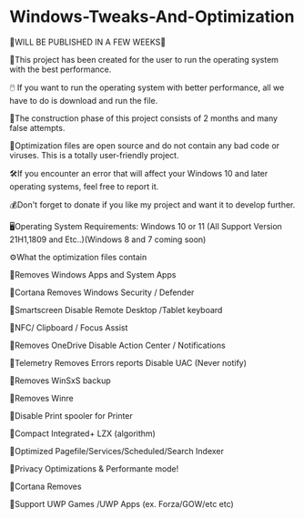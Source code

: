 # Windows-Tweaks-And-Optimization

🛑WILL BE PUBLISHED IN A FEW WEEKS🛑

📌This project has been created for the user to run the operating system with the best performance.

🖱️ If you want to run the operating system with better performance, all we have to do is download and run the file.

🧰The construction phase of this project consists of 2 months and many false attempts.

💊Optimization files are open source and do not contain any bad code or viruses. This is a totally user-friendly project.

🛠️If you encounter an error that will affect your Windows 10 and later operating systems, feel free to report it.

💰Don't forget to donate if you like my project and want it to develop further.

🖥️Operating System Requirements: Windows 10 or 11 (All Support Version 21H1,1809 and Etc..)(Windows 8 and 7 coming soon)

⚙️What the optimization files contain

🔗Removes Windows Apps and System Apps 

🔗Cortana Removes Windows Security / Defender

🔗Smartscreen Disable Remote Desktop /Tablet keyboard

🔗NFC/ Clipboard / Focus Assist

🔗Removes OneDrive Disable Action Center / Notifications

🔗Telemetry Removes Errors reports Disable UAC (Never notify)

🔗Removes WinSxS backup

🔗Removes Winre

🔗Disable Print spooler for Printer

🔗Compact Integrated+ LZX (algorithm)

🔗Optimized Pagefile/Services/Scheduled/Search Indexer

🔗Privacy Optimizations & Performante mode!

🔗Cortana Removes 

🔗Support UWP Games /UWP Apps (ex. Forza/GOW/etc etc)
